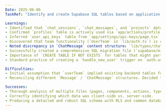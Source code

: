```yaml
---
Date: 2025-06-06
TaskRef: "Identify and create Supabase SQL tables based on application codebase analysis."

Learnings:
- Identified that `chat_sessions`, `chat_messages`, and `projects` data were being managed client-side via Zustand and localStorage (`lib/stores/chat-sidebar-stores.ts`, `lib/types/chat-sidebar.ts`). This was a key finding that shifted the focus for these tables from "what exists" to "what needs to be created for backend persistence."
- Confirmed `profiles` table is actively used via `app/actions/profile.ts`.
- Inferred `user_api_keys` table from `app/settings/api-keys/page.tsx` (though UI is placeholder).
- Discovered that team functionality (`UserTeam` in `lib/auth.ts`) is currently mocked client-side and does not involve actual `teams` or `team_members` Supabase tables. This avoided creating unnecessary tables for now but highlighted a potential future extension.
- Noted discrepancy in `ChatMessage` content structure: `lib/types/chat-sidebar.ts` shows simple string, while `app/page.tsx` implies a richer JSON structure. Opted for JSONB in the `chat_messages` table for flexibility.
- Successfully created a comprehensive SQL migration file (`supabase/migrations/0001_initial_schema.sql`) including table definitions, `updated_at` triggers, RLS policies, and indexes.
- Importance of `CREATE TABLE IF NOT EXISTS` for tables that might partially exist (like `profiles`).
- Standard practice of creating a `handle_new_user` trigger on `auth.users` to populate the `profiles` table.

Difficulties:
- Initial assumption that `userTeam` implied existing backend tables for teams. Reading `lib/auth.ts` clarified this was a client-side mock.
- Reconciling different `Message` / `ChatMessage` structures. Decided to go with the more comprehensive structure for backend storage.

Successes:
- Thorough analysis of multiple files (pages, components, actions, types, stores) to build a complete picture.
- Correctly identifying which data was client-side vs. server-side.
- Producing a detailed and robust SQL schema with RLS and common database practices.
---
```

